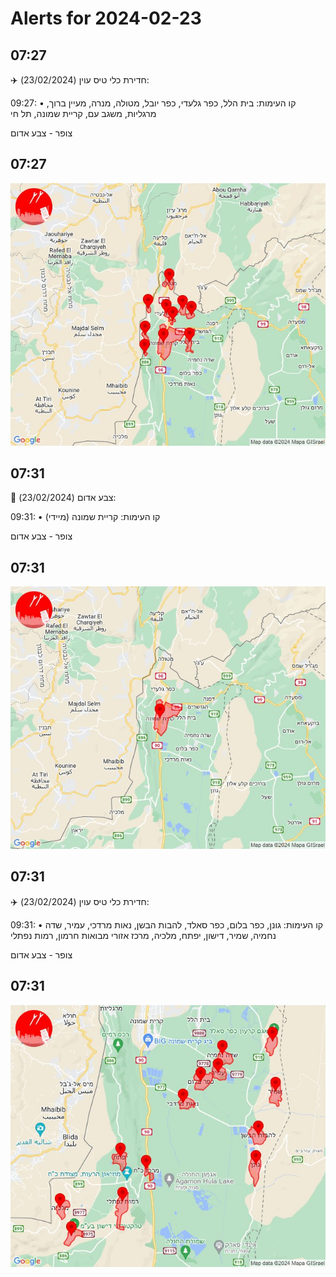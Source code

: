 # Alerts for 2024-02-23

## 07:27

✈️ חדירת כלי טיס עוין (23/02/2024):

09:27:
• קו העימות: בית הלל, כפר גלעדי, כפר יובל, מטולה, מנרה, מעיין ברוך, מרגליות, משגב עם, קריית שמונה, תל חי 

צופר - צבע אדום

## 07:27

![Photo](images/19493.jpg)

## 07:31

🔴 צבע אדום (23/02/2024):

09:31:
• קו העימות: קריית שמונה (מיידי)

צופר - צבע אדום

## 07:31

![Photo](images/19497.jpg)

## 07:31

✈️ חדירת כלי טיס עוין (23/02/2024):

09:31:
• קו העימות: גונן, כפר בלום, כפר סאלד, להבות הבשן, נאות מרדכי, עמיר, שדה נחמיה, שמיר, דישון, יפתח, מלכיה, מרכז אזורי מבואות חרמון, רמות נפתלי 

צופר - צבע אדום

## 07:31

![Photo](images/19499.jpg)

